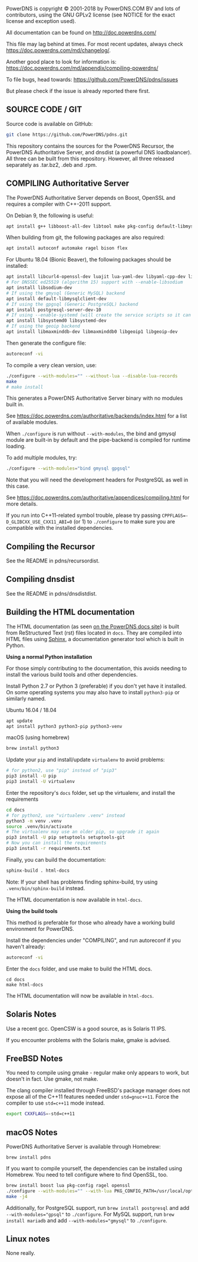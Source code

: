 PowerDNS is copyright © 2001-2018 by PowerDNS.COM BV and lots of
contributors, using the GNU GPLv2 license (see NOTICE for the
exact license and exception used).

All documentation can be found on http://doc.powerdns.com/

This file may lag behind at times. For most recent updates, always check
https://doc.powerdns.com/md/changelog/.

Another good place to look for information is:
https://doc.powerdns.com/md/appendix/compiling-powerdns/

To file bugs, head towards:
https://github.com/PowerDNS/pdns/issues

But please check if the issue is already reported there first.

SOURCE CODE / GIT
-----------------
Source code is available on GitHub:

```sh
git clone https://github.com/PowerDNS/pdns.git
```

This repository contains the sources for the PowerDNS Recursor, the PowerDNS
Authoritative Server, and dnsdist (a powerful DNS loadbalancer). All three can
be built from this repository. However, all three released separately as .tar.bz2,
.deb and .rpm.

COMPILING Authoritative Server
------------------------------
The PowerDNS Authoritative Server depends on Boost, OpenSSL and requires a
compiler with C++-2011 support.

On Debian 9, the following is useful:

```sh
apt install g++ libboost-all-dev libtool make pkg-config default-libmysqlclient-dev libssl-dev virtualenv
```

When building from git, the following packages are also required:

```sh
apt install autoconf automake ragel bison flex
```

For Ubuntu 18.04 (Bionic Beaver), the following packages should be installed:

```sh
apt install libcurl4-openssl-dev luajit lua-yaml-dev libyaml-cpp-dev libtolua-dev lua5.3 autoconf automake ragel bison flex g++ libboost-all-dev libtool make pkg-config libssl-dev virtualenv lua-yaml-dev libyaml-cpp-dev libluajit-5.1-dev libcurl4 gawk
# For DNSSEC ed25519 (algorithm 15) support with --enable-libsodium
apt install libsodium-dev
# If using the gmysql (Generic MySQL) backend
apt install default-libmysqlclient-dev
# If using the gpgsql (Generic PostgreSQL) backend
apt install postgresql-server-dev-10
# If using --enable-systemd (will create the service scripts so it can be managed with systemctl/service)
apt install libsystemd0 libsystemd-dev
# If using the geoip backend
apt install libmaxminddb-dev libmaxminddb0 libgeoip1 libgeoip-dev
```

Then generate the configure file:

```sh
autoreconf -vi
```

To compile a very clean version, use:

```sh
./configure --with-modules="" --without-lua --disable-lua-records
make
# make install
```

This generates a PowerDNS Authoritative Server binary with no modules built in.

See https://doc.powerdns.com/authoritative/backends/index.html for a list of available modules.

When `./configure` is run without `--with-modules`, the bind and gmysql module are
built-in by default and the pipe-backend is compiled for runtime loading.

To add multiple modules, try:

```sh
./configure --with-modules="bind gmysql gpgsql"
```

Note that you will need the development headers for PostgreSQL as well in this case.

See https://doc.powerdns.com/authoritative/appendices/compiling.html for more details.

If you run into C++11-related symbol trouble, please try passing `CPPFLAGS=-D_GLIBCXX_USE_CXX11_ABI=0` (or 1) to `./configure` to make sure you are compatible with the installed dependencies.

Compiling the Recursor
----------------------
See the README in pdns/recursordist.

Compiling dnsdist
-----------------
See the README in pdns/dnsdistdist.

Building the HTML documentation
-------------------------------

The HTML documentation (as seen [on the PowerDNS docs site](https://doc.powerdns.com/authoritative/)) is built from ReStructured Text (rst) files located in `docs`. They are compiled into HTML files using [Sphinx](http://www.sphinx-doc.org/en/master/index.html), a documentation generator tool which is built in Python.

**Using a normal Python installation**

For those simply contributing to the documentation, this avoids needing to install the various build
tools and other dependencies.

Install Python 2.7 or Python 3 (preferable) if you don't yet have it installed. On some operating
systems you may also have to install `python3-pip` or similarly named.

Ubuntu 16.04 / 18.04

```sh
apt update
apt install python3 python3-pip python3-venv
```

macOS (using homebrew)

```sh
brew install python3
```

Update your `pip` and install/update `virtualenv` to avoid problems:

```sh
# for python2, use "pip" instead of "pip3"
pip3 install -U pip
pip3 install -U virtualenv
```

Enter the repository's `docs` folder, set up the virtualenv, and install the requirements

```sh
cd docs
# for python2, use "virtualenv .venv" instead
python3 -m venv .venv
source .venv/bin/activate
# The virtualenv may use an older pip, so upgrade it again
pip3 install -U pip setuptools setuptools-git
# Now you can install the requirements
pip3 install -r requirements.txt
```

Finally, you can build the documentation:

```sh
sphinx-build . html-docs
```

Note: If your shell has problems finding sphinx-build, try using `.venv/bin/sphinx-build` instead.

The HTML documentation is now available in `html-docs`.

**Using the build tools**

This method is preferable for those who already have a working build environment for PowerDNS.

Install the dependencies under "COMPILING", and run autoreconf if you haven't already:

```sh
autoreconf -vi
```

Enter the `docs` folder, and use make to build the HTML docs.

```
cd docs
make html-docs
```

The HTML documentation will now be available in `html-docs`.

Solaris Notes
-------------
Use a recent gcc. OpenCSW is a good source, as is Solaris 11 IPS.

If you encounter problems with the Solaris make, gmake is advised.

FreeBSD Notes
-------------
You need to compile using gmake - regular make only appears to work, but doesn't in fact. Use gmake, not make.

The clang compiler installed through FreeBSD's package manager does not expose all of the C++11 features needed under `std=gnuc++11`. Force the compiler to use `std=c++11` mode instead.

```sh
export CXXFLAGS=-std=c++11
```

macOS Notes
-----------
PowerDNS Authoritative Server is available through Homebrew:

```
brew install pdns
```

If you want to compile yourself, the dependencies can be installed using
Homebrew. You need to tell configure where to find OpenSSL, too.

```sh
brew install boost lua pkg-config ragel openssl
./configure --with-modules="" --with-lua PKG_CONFIG_PATH=/usr/local/opt/openssl/lib/pkgconfig
make -j4
```

Additionally, for PostgreSQL support, run `brew install postgresql` and add `--with-modules="gpsql"` to `./configure`.
For MySQL support, run `brew install mariadb` and add `--with-modules="gmysql"` to `./configure`.

Linux notes
-----------
None really.
